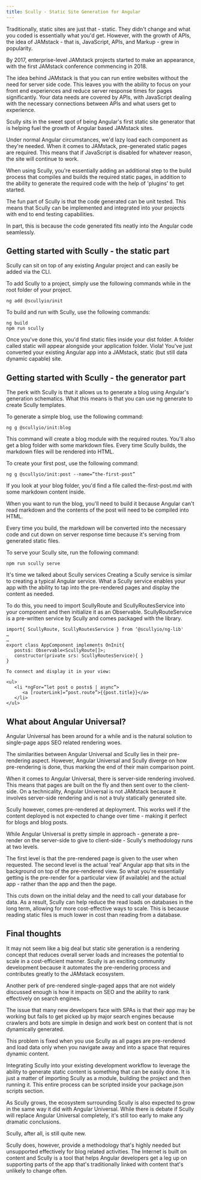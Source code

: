 ```yaml
---
title: Scully - Static Site Generation for Angular
---
```


Traditionally, static sites are just that - static. They didn't change
and what you coded is essentially what you'd get. However, with the
growth of APIs, the idea of JAMstack - that is, JavaScript, APIs, and
Markup - grew in popularity.

By 2017, enterprise-level JAMstack projects started to make an
appearance, with the first JAMstack conference commencing in 2018.

The idea behind JAMstack is that you can run entire websites without the
need for server side code. This leaves you with the ability to focus on
your front end experiences and reduce server response times for pages
significantly. Your data needs are covered by APIs, with JavaScript
dealing with the necessary connections between APIs and what users get
to experience.

Scully sits in the sweet spot of being Angular's first static site
generator that is helping fuel the growth of Angular based JAMstack
sites.

Under normal Angular circumstances, we'd lazy load each component as
they're needed. When it comes to JAMstack, pre-generated static pages
are required. This means that if JavaScript is disabled for whatever
reason, the site will continue to work.

When using Scully, you're essentially adding an additional step to the
build process that compiles and builds the required static pages, in
addition to the ability to generate the required code with the help of
'plugins' to get started.

The fun part of Scully is that the code generated can be unit tested.
This means that Scully can be implemented and integrated into your
projects with end to end testing capabilities.

In part, this is because the code generated fits neatly into the Angular
code seamlessly.

Getting started with Scully - the static part
---------------------------------------------

Scully can sit on top of any existing Angular project and can easily be
added via the CLI.

To add Scully to a project, simply use the following commands while in
the root folder of your project.

    ng add @scullyio/init

To build and run with Scully, use the following commands:

    ng build
    npm run scully

Once you've done this, you'd find static files inside your dist folder.
A folder called static will appear alongside your application folder.
Viola! You've just converted your existing Angular app into a JAMstack,
static (but still data dynamic capable) site.

Getting started with Scully - the generator part
------------------------------------------------

The perk with Scully is that it allows us to generate a blog using
Angular's generation schematics. What this means is that you can use ng
generate to create Scully templates.

To generate a simple blog, use the following command:

    ng g @scullyio/init:blog

This command will create a blog module with the required routes. You'll
also get a blog folder with some markdown files. Every time Scully
builds, the markdown files will be rendered into HTML.

To create your first post, use the following command:

    ng g @scullyio/init:post --name=”the-first-post”

If you look at your blog folder, you'd find a file called
the-first-post.md with some markdown content inside.

When you want to run the blog, you'll need to build it because Angular
can't read markdown and the contents of the post will need to be
compiled into HTML.

Every time you build, the markdown will be converted into the necessary
code and cut down on server response time because it's serving from
generated static files.

To serve your Scully site, run the following command:

    npm run scully serve

It's time we talked about Scully services Creating a Scully service is
similar to creating a typical Angular service. What a Scully service
enables your app with the ability to tap into the pre-rendered pages and
display the content as needed.

To do this, you need to import ScullyRoute and ScullyRoutesService into
your component and then initialize it as an Observable.
ScullyRouteService is a pre-written service by Scully and comes packaged
with the library.

    import{ ScullyRoute, ScullyRoutesService } from ‘@scullyio/ng-lib'
    …
    …
    export class AppComponent implements OnInit{
       posts$: Observable<ScullyRoute[]>;
       constructor(private srs: ScullyRoutesService){ }
    }

    To connect and display it in your view:

    <ul>
       <li *ngFor=”let post o posts$ | async”>
          <a [routerLink]=”post.route”>{{post.title}}</a>
       </li>
    </ul>

What about Angular Universal?
-----------------------------

Angular Universal has been around for a while and is the natural
solution to single-page apps SEO related rendering woes.

The similarities between Angular Universal and Scully lies in their
pre-rendering aspect. However, Angular Universal and Scully diverge on
how pre-rendering is done, thus marking the end of their main comparison
point.

When it comes to Angular Universal, there is server-side rendering
involved. This means that pages are built on the fly and then sent over
to the client-side. On a technicality, Angular Universal is not JAMstack
because it involves server-side rendering and is not a truly statically
generated site.

Scully however, comes pre-rendered at deployment. This works well if the
content deployed is not expected to change over time - making it perfect
for blogs and blog posts.

While Angular Universal is pretty simple in approach - generate a
pre-render on the server-side to give to client-side - Scully's
methodology runs at two levels.

The first level is that the pre-rendered page is given to the user when
requested. The second level is the actual 'real' Angular app that sits
in the background on top of the pre-rendered view. So what you're
essentially getting is the pre-render for a particular view (if
available) and the actual app - rather than the app and then the page.

This cuts down on the initial delay and the need to call your database
for data. As a result, Scully can help reduce the read loads on
databases in the long term, allowing for more cost-effective ways to
scale. This is because reading static files is much lower in cost than
reading from a database.

Final thoughts
--------------

It may not seem like a big deal but static site generation is a
rendering concept that reduces overall server loads and increases the
potential to scale in a cost-efficient manner. Scully is an exciting
community development because it automates the pre-rendering process and
contributes greatly to the JAMstack ecosystem.

Another perk of pre-rendered single-paged apps that are not widely
discussed enough is how it impacts on SEO and the ability to rank
effectively on search engines.

The issue that many new developers face with SPAs is that their app may
be working but fails to get picked up by major search engines because
crawlers and bots are simple in design and work best on content that is
not dynamically generated.

This problem is fixed when you use Scully as all pages are pre-rendered
and load data only when you navigate away and into a space that requires
dynamic content.

Integrating Scully into your existing development workflow to leverage
the ability to generate static content is something that can be easily
done. It is just a matter of importing Scully as a module, building the
project and then running it. This entire process can be scripted inside
your package.json scripts section.

As Scully grows, the ecosystem surrounding Scully is also expected to
grow in the same way it did with Angular Universal. While there is
debate if Scully will replace Angular Universal completely, it's still
too early to make any dramatic conclusions.

Scully, after all, is still quite new.

Scully does, however, provide a methodology that's highly needed but
unsupported effectively for blog related activities. The Internet is
built on content and Scully is a tool that helps Angular developers get
a leg up on supporting parts of the app that's traditionally linked with
content that's unlikely to change often.
